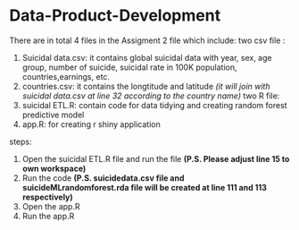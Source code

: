 # Data-Product-Development
There are in total 4 files in the Assigment 2 file which include:
two csv file : 
1) Suicidal data.csv: 
it contains global suicidal data with year, sex, age group, number of suicide, suicidal rate in 100K population, countries,earnings, etc.
2) countries.csv: 
it contains the longtitude and latitude 
*(it will join with suicidal data.csv at line 32 according to the country name)*
two R file:
3) suicidal ETL.R: 
contain code for data tidying and creating random forest predictive model
4) app.R: 
for creating r shiny application

steps:
1) Open the suicidal ETL.R file and run the file
**(P.S. Please adjust line 15 to own workspace)**
2) Run the code
**(P.S. suicidedata.csv file and suicideMLrandomforest.rda file will be created at line 111 and 113 respectively)**
3) Open the app.R
4) Run the app.R 


